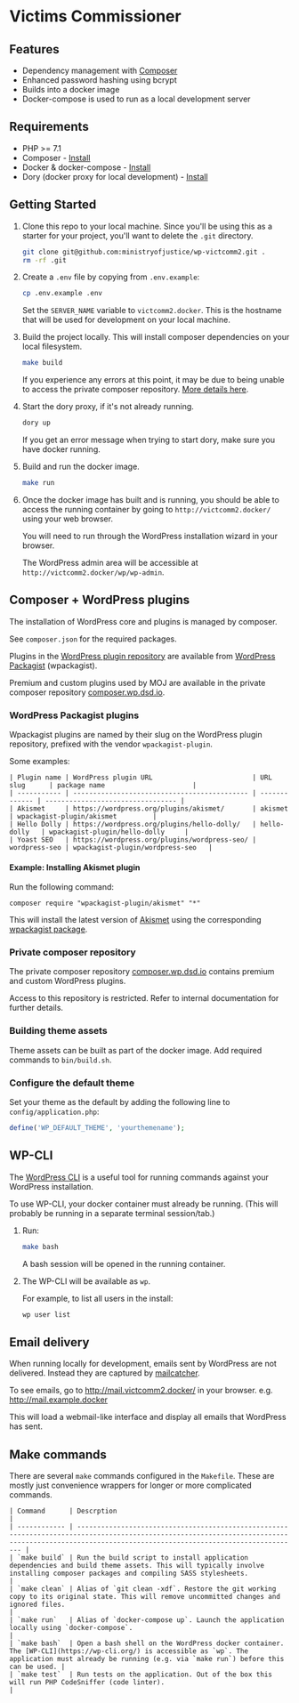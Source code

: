 # Victims Commissioner

## Features

- Dependency management with [Composer](https://getcomposer.org)
- Enhanced password hashing using bcrypt
- Builds into a docker image
- Docker-compose is used to run as a local development server

## Requirements

- PHP >= 7.1
- Composer - [Install](https://getcomposer.org/doc/00-intro.md#installation-linux-unix-osx)
- Docker & docker-compose - [Install](https://www.docker.com/docker-mac)
- Dory (docker proxy for local development) - [Install](https://github.com/FreedomBen/dory)

## Getting Started

1. Clone this repo to your local machine. Since you'll be using this as a starter for your project, you'll want to delete the `.git` directory.
    ```bash
    git clone git@github.com:ministryofjustice/wp-victcomm2.git .
    rm -rf .git
    ```

2. Create a `.env` file by copying from `.env.example`:
    ```bash
    cp .env.example .env
    ```

    Set the `SERVER_NAME` variable to `victcomm2.docker`. This is the hostname that will be used for development on your local machine.

3. Build the project locally. This will install composer dependencies on your local filesystem.
    ```bash
    make build
    ```

    If you experience any errors at this point, it may be due to being unable to access the private composer repository. [More details here](#private-composer-repository).

4. Start the dory proxy, if it's not already running.
    ```bash
    dory up
    ```

    If you get an error message when trying to start dory, make sure you have docker running.

5. Build and run the docker image.
    ```bash
    make run
    ```

6. Once the docker image has built and is running, you should be able to access the running container by going to `http://victcomm2.docker/` using your web browser.

    You will need to run through the WordPress installation wizard in your browser.

    The WordPress admin area will be accessible at `http://victcomm2.docker/wp/wp-admin`.

## Composer + WordPress plugins

The installation of WordPress core and plugins is managed by composer.

See `composer.json` for the required packages.

Plugins in the [WordPress plugin repository](https://wordpress.org/plugins/) are available from [WordPress Packagist](https://wpackagist.org/) (wpackagist).

Premium and custom plugins used by MOJ are available in the private composer repository [composer.wp.dsd.io](https://composer.wp.dsd.io).

### WordPress Packagist plugins

Wpackagist plugins are named by their slug on the WordPress plugin repository, prefixed with the vendor `wpackagist-plugin`.

Some examples:
```
| Plugin name | WordPress plugin URL                         | URL slug      | package name                      |
| ----------- | -------------------------------------------- | ------------- | --------------------------------- |
| Akismet     | https://wordpress.org/plugins/akismet/       | akismet       | wpackagist-plugin/akismet         |
| Hello Dolly | https://wordpress.org/plugins/hello-dolly/   | hello-dolly   | wpackagist-plugin/hello-dolly     |
| Yoast SEO   | https://wordpress.org/plugins/wordpress-seo/ | wordpress-seo | wpackagist-plugin/wordpress-seo   |
```

#### Example: Installing Akismet plugin

Run the following command:

```
composer require "wpackagist-plugin/akismet" "*"
```

This will install the latest version of [Akismet](https://wordpress.org/plugins/akismet/) using the corresponding [wpackagist package](https://wpackagist.org/search?q=akismet).

### Private composer repository

The private composer repository [composer.wp.dsd.io](https://composer.wp.dsd.io) contains premium and custom WordPress plugins.

Access to this repository is restricted. Refer to internal documentation for further details.

### Building theme assets

Theme assets can be built as part of the docker image. Add required commands to `bin/build.sh`.

### Configure the default theme

Set your theme as the default by adding the following line to `config/application.php`:

```php
define('WP_DEFAULT_THEME', 'yourthemename');
```

## WP-CLI

The [WordPress CLI](https://wp-cli.org/) is a useful tool for running commands against your WordPress installation.

To use WP-CLI, your docker container must already be running. (This will probably be running in a separate terminal session/tab.)

1. Run:
    ```bash
    make bash
    ```

    A bash session will be opened in the running container.

2. The WP-CLI will be available as `wp`.

    For example, to list all users in the install:
    ```bash
    wp user list
    ```

## Email delivery

When running locally for development, emails sent by WordPress are not delivered. Instead they are captured by [mailcatcher](https://mailcatcher.me/).

To see emails, go to http://mail.victcomm2.docker/ in your browser.
e.g. http://mail.example.docker

This will load a webmail-like interface and display all emails that WordPress has sent.

## Make commands

There are several `make` commands configured in the `Makefile`. These are mostly just convenience wrappers for longer or more complicated commands.
```
| Command      | Descrption                                                                                                                                                                                           |
| ------------ | ---------------------------------------------------------------------------------------------------------------------------------------------------------------------------------------------------- |
| `make build` | Run the build script to install application dependencies and build theme assets. This will typically involve installing composer packages and compiling SASS stylesheets.                            |
| `make clean` | Alias of `git clean -xdf`. Restore the git working copy to its original state. This will remove uncommitted changes and ignored files.                                                               |
| `make run`   | Alias of `docker-compose up`. Launch the application locally using `docker-compose`.                                                                                                                 |
| `make bash`  | Open a bash shell on the WordPress docker container. The [WP-CLI](https://wp-cli.org/) is accessible as `wp`. The application must already be running (e.g. via `make run`) before this can be used. |
| `make test`  | Run tests on the application. Out of the box this will run PHP CodeSniffer (code linter).                                                                                                            |
```

